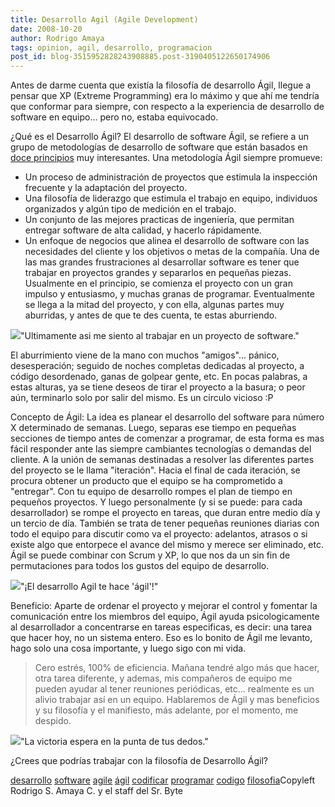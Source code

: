 ```yaml
---
title: Desarrollo Agil (Agile Development)
date: 2008-10-20
author: Rodrigo Amaya
tags: opinion, agil, desarrollo, programacion
post_id: blog-3515952828243908885.post-3190405122650174906
---
```


Antes de darme cuenta que existía la filosofía de desarrollo Ágil, llegue a
      pensar que XP (Extreme Programming) era lo máximo y que ahí me tendría que conformar para
      siempre, con respecto a la experiencia de desarrollo de software en equipo... pero no, estaba
      equivocado.

¿Qué
      es el Desarrollo Ágil?
El desarrollo de software Ágil, se refiere a un
      grupo de metodologías de desarrollo de software que están basados en [doce principios](http://www.agilemanifesto.org/principles.html) muy
      interesantes. Una metodología Ágil siempre promueve:

- Un proceso de administración de proyectos que estimula la inspección frecuente y la adaptación del proyecto.
- Una filosofía de liderazgo que estimula el trabajo en equipo, individuos organizados y algún tipo de medición en el trabajo.
- Un conjunto de las mejores practicas de ingeniería, que permitan entregar software de alta calidad, y hacerlo rápidamente.
- Un enfoque de negocios que alinea el desarrollo de software con las necesidades del cliente y los objetivos o metas de la compañía.
Una de las mas grandes frustraciones al desarrollar software es
      tener que trabajar en proyectos grandes y separarlos en pequeñas piezas. Usualmente en el
      principio, se comienza el proyecto con un gran impulso y entusiasmo, y muchas granas de
      programar. Eventualmente se llega a la mitad del proyecto, y con ella, algunas partes muy
      aburridas, y antes de que te des cuenta, te estas aburriendo.

[![](http://4.bp.blogspot.com/_ayvorITawE4/SPzj8oe7sSI/AAAAAAAABWA/_uEtG_4fE08/s320/agile+development+-+surprise.jpg)](http://4.bp.blogspot.com/_ayvorITawE4/SPzj8oe7sSI/AAAAAAAABWA/_uEtG_4fE08/s1600-h/agile+development+-+surprise.jpg)"Ultimamente asi me siento
      al trabajar en un proyecto de software."

El
      aburrimiento viene de la mano con muchos "amigos"... pánico, desesperación; seguido de noches
      completas dedicadas al proyecto, a código desordenado, ganas de golpear gente, etc. En pocas
      palabras, a estas alturas, ya se tiene deseos de tirar el proyecto a la basura; o peor aún,
      terminarlo solo por salir del mismo. Es un
      circulo vicioso :P

Concepto de Ágil:
La idea es planear el desarrollo del software
      para número X determinado de semanas. Luego, separas ese tiempo en pequeñas secciones de
      tiempo antes de comenzar a programar, de esta forma es mas fácil responder ante las siempre
      cambiantes tecnologías o demandas del cliente. A la unión de semanas destinadas a resolver las
      diferentes partes del proyecto se le llama "iteración". Hacia el final de cada iteración, se
      procura obtener un producto que el equipo se ha comprometido a "entregar". Con tu equipo de
      desarrollo rompes el plan de tiempo en pequeños proyectos. Y luego personalmente (y si se
      puede: para cada desarrollador) se rompe el proyecto en tareas, que duran entre medio día y un
      tercio de día. También se trata de tener pequeñas reuniones diarias con todo el equipo para discutir como va el proyecto:
      adelantos, atrasos o si existe algo que entorpece el avance del mismo y merece ser eliminado,
      etc. Ágil se puede combinar con Scrum y XP, lo que nos da un sin fin de permutaciones para
      todos los gustos del equipo de desarrollo.

[![](http://1.bp.blogspot.com/_ayvorITawE4/SPzj8wsfCVI/AAAAAAAABWQ/QY3wFsVBbC0/s320/poleover.jpg)](http://1.bp.blogspot.com/_ayvorITawE4/SPzj8wsfCVI/AAAAAAAABWQ/QY3wFsVBbC0/s1600-h/poleover.jpg)"¡El desarrollo Agil te hace
      'ágil'!"

Beneficio:
Aparte de ordenar el proyecto y
      mejorar el control y fomentar la comunicación entre los miembros del equipo, Ágil ayuda
      psicologicamente al desarrollador a concentrarse en tareas especificas, es decir: una tarea que hacer hoy, no un sistema entero. Eso
      es lo bonito de Ágil me levanto, hago solo una cosa importante, y luego sigo con mi vida.

> Cero estrés, 100% de eficiencia.
Mañana tendré algo más
      que hacer, otra tarea diferente, y ademas, mis compañeros de equipo me pueden ayudar al tener
      reuniones periódicas, etc... realmente es un alivio trabajar así en un equipo. Hablaremos de
      Ágil y mas beneficios y su filosofía y el manifiesto, más adelante, por el momento, me
      despido.

[![](http://1.bp.blogspot.com/_ayvorITawE4/SPzj8htEROI/AAAAAAAABWI/07v4wsAvGtE/s320/DocumentationontheMove.jpg)](http://1.bp.blogspot.com/_ayvorITawE4/SPzj8htEROI/AAAAAAAABWI/07v4wsAvGtE/s1600-h/DocumentationontheMove.jpg)"La victoria espera en la
      punta de tus dedos."

¿Crees que
      podrías trabajar con la filosofía de Desarrollo Ágil?

[desarrollo](http://www.blogalaxia.com/tags/desarrollo) [software](http://www.blogalaxia.com/tags/software) [agile](http://www.blogalaxia.com/tags/agile) [ágil](http://www.blogalaxia.com/tags/agil) [codificar](http://www.blogalaxia.com/tags/codificar) [programar](http://www.blogalaxia.com/tags/programar) [codigo](http://www.blogalaxia.com/tags/codigo) [filosofia](http://www.blogalaxia.com/tags/filosofia)Copyleft Rodrigo S.
      Amaya C. y el staff del Sr. Byte